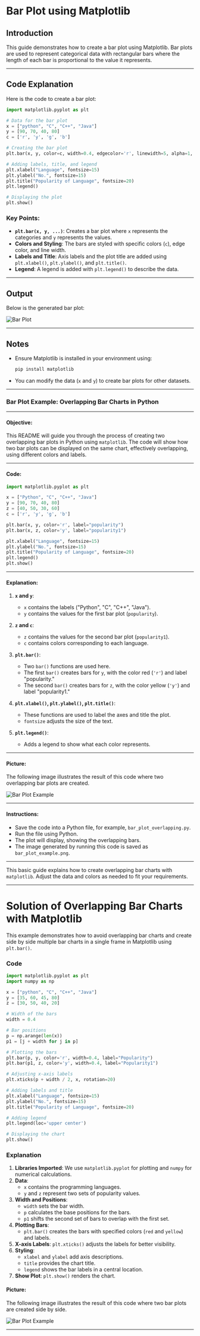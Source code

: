 # Bar Plot using Matplotlib

## Introduction

This guide demonstrates how to create a bar plot using Matplotlib. Bar plots are used to represent categorical data with rectangular bars where the length of each bar is proportional to the value it represents.

---

## Code Explanation

Here is the code to create a bar plot:

```python
import matplotlib.pyplot as plt

# Data for the bar plot
x = ["python", "C", "C++", "Java"]
y = [90, 70, 40, 80]
c = ['r', 'y', 'g', 'b']

# Creating the bar plot
plt.bar(x, y, color=c, width=0.4, edgecolor='r', linewidth=5, alpha=1, label="popularity")

# Adding labels, title, and legend
plt.xlabel("Language", fontsize=15)
plt.ylabel("No.", fontsize=15)
plt.title("Popularity of Language", fontsize=20)
plt.legend()

# Displaying the plot
plt.show()
```

### Key Points:
- **`plt.bar(x, y, ...)`**: Creates a bar plot where `x` represents the categories and `y` represents the values.
- **Colors and Styling**: The bars are styled with specific colors (`c`), edge color, and line width.
- **Labels and Title**: Axis labels and the plot title are added using `plt.xlabel()`, `plt.ylabel()`, and `plt.title()`.
- **Legend**: A legend is added with `plt.legend()` to describe the data.

---

## Output

Below is the generated bar plot:

![Bar Plot](popularity_of_languages.png)

---

## Notes
- Ensure Matplotlib is installed in your environment using:

  ```bash
  pip install matplotlib
  ```

- You can modify the data (`x` and `y`) to create bar plots for other datasets.

---

### Bar Plot Example: Overlapping Bar Charts in Python

---

#### Objective:
This README will guide you through the process of creating two overlapping bar plots in Python using `matplotlib`. The code will show how two bar plots can be displayed on the same chart, effectively overlapping, using different colors and labels.

---

#### Code:

```python
import matplotlib.pyplot as plt

x = ["Python", "C", "C++", "Java"]
y = [90, 70, 40, 80]
z = [40, 50, 30, 60]
c = ['r', 'y', 'g', 'b']

plt.bar(x, y, color='r', label="popularity")
plt.bar(x, z, color='y', label="popularity1")

plt.xlabel("Language", fontsize=15)
plt.ylabel("No.", fontsize=15)
plt.title("Popularity of Language", fontsize=20)
plt.legend()
plt.show()
```

---

#### Explanation:

1. **`x` and `y`**: 
   - `x` contains the labels ("Python", "C", "C++", "Java").
   - `y` contains the values for the first bar plot (`popularity`).

2. **`z` and `c`**:
   - `z` contains the values for the second bar plot (`popularity1`).
   - `c` contains colors corresponding to each language.

3. **`plt.bar()`**: 
   - Two `bar()` functions are used here.
   - The first `bar()` creates bars for `y`, with the color red (`'r'`) and label "popularity."
   - The second `bar()` creates bars for `z`, with the color yellow (`'y'`) and label "popularity1."

4. **`plt.xlabel()`, `plt.ylabel()`, `plt.title()`**:
   - These functions are used to label the axes and title the plot.
   - `fontsize` adjusts the size of the text.

5. **`plt.legend()`**:
   - Adds a legend to show what each color represents.

---

#### Picture:

The following image illustrates the result of this code where two overlapping bar plots are created.

![Bar Plot Example](overlapbarplot.png)

---

#### Instructions:

- Save the code into a Python file, for example, `bar_plot_overlapping.py`.
- Run the file using Python. 
- The plot will display, showing the overlapping bars.
- The image generated by running this code is saved as `bar_plot_example.png`.

---

This basic guide explains how to create overlapping bar charts with `matplotlib`. Adjust the data and colors as needed to fit your requirements.

---
# Solution of Overlapping Bar Charts with Matplotlib

This example demonstrates how to avoid overlapping bar charts and create side by side multiple bar charts in a single frame in Matplotlib using `plt.bar()`.

### Code
```python
import matplotlib.pyplot as plt
import numpy as np

x = ["python", "C", "C++", "Java"]
y = [35, 60, 45, 80]
z = [30, 50, 40, 20]

# Width of the bars
width = 0.4

# Bar positions
p = np.arange(len(x))
p1 = [j + width for j in p]

# Plotting the bars
plt.bar(p, y, color='r', width=0.4, label="Popularity")
plt.bar(p1, z, color='y', width=0.4, label="Popularity1")

# Adjusting x-axis labels
plt.xticks(p + width / 2, x, rotation=20)

# Adding labels and title
plt.xlabel("Language", fontsize=15)
plt.ylabel("No.", fontsize=15)
plt.title("Popularity of Language", fontsize=20)

# Adding legend
plt.legend(loc='upper center')

# Displaying the chart
plt.show()
```

### Explanation
1. **Libraries Imported**: We use `matplotlib.pyplot` for plotting and `numpy` for numerical calculations.
2. **Data**:
   - `x` contains the programming languages.
   - `y` and `z` represent two sets of popularity values.
3. **Width and Positions**:
   - `width` sets the bar width.
   - `p` calculates the base positions for the bars.
   - `p1` shifts the second set of bars to overlap with the first set.
4. **Plotting Bars**:
   - `plt.bar()` creates the bars with specified colors (`red` and `yellow`) and labels.
5. **X-axis Labels**: `plt.xticks()` adjusts the labels for better visibility.
6. **Styling**:
   - `xlabel` and `ylabel` add axis descriptions.
   - `title` provides the chart title.
   - `legend` shows the bar labels in a central location.
7. **Show Plot**: `plt.show()` renders the chart.

#### Picture:

The following image illustrates the result of this code where two bar plots are created side by side.

![Bar Plot Example](sidebyside_barplot.png)

---
